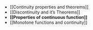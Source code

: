 - [[Continuity properties and theorems]]
- [[Discontinuity and it’s Theorems]]
-  **[[Properties of continuous function]]**
-  [[Monotone functions and continuity]]
